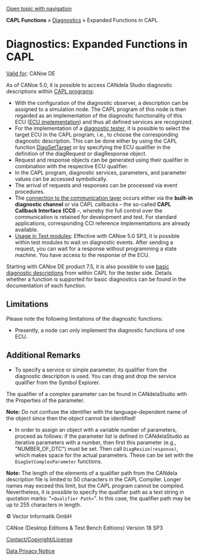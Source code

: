 [Open topic with navigation](../../../../CANoeDEFamily.htm#Topics/CAPLFunctions/Diagnostics/CAPLfunctionsDiagnosticsExpandedFunctions.md)

**CAPL Functions** » [Diagnostics](CAPLfunctionsDiagnosticsOverview.md) » Expanded Functions in CAPL

# Diagnostics: Expanded Functions in CAPL

[Valid for](../../Shared/FeatureAvailability.md): CANoe DE

As of CANoe 5.0, it is possible to access CANdela Studio diagnostic descriptions within [CAPL programs](CAPLfunctionsDiagnosticsOverview.md):

- With the configuration of the diagnostic observer, a description can be assigned to a simulation node. The CAPL program of this node is then regarded as an implementation of the diagnostic functionality of this ECU ([ECU implementation](CAPLfunctionsDiagnosticsECUImplementation.md)) and thus all defined services are recognized.
- For the implementation of a [diagnostic tester](CAPLfunctionsDiagnosticsTestImplementation.md), it is possible to select the target ECU in the CAPL program, i.e., to choose the corresponding diagnostic description. This can be done either by using the CAPL function [DiagSetTarget](Functions/CAPLfunctionDiagSetTarget.md) or by specifying the ECU qualifier in the definition of the diagRequest or diagResponse object.
- Request and response objects can be generated using their qualifier in combination with the respective ECU qualifier.
- In the CAPL program, diagnostic services, parameters, and parameter values can be accessed symbolically.
- The arrival of requests and responses can be processed via event procedures.
- The [connection to the communication layer](CAPLfunctionsDiagnosticsConnectionCommunicationLayer.md) occurs either via the **built-in diagnostic channel** or via CAPL callbacks – the so-called **CAPL Callback Interface (CCI)** –, whereby the full control over the communication is retained for development and test. For standard applications, corresponding CCI reference implementations are already available.
- [Usage in Test modules](CAPLfunctionsDiagnosticsUsingFunctionTestCase.md): Effective with CANoe 5.0 SP3, it is possible within test modules to wait on diagnostic events. After sending a request, you can wait for a response without programming a state machine. You have access to the response of the ECU.

Starting with CANoe DE product 7.5, it is also possible to use [basic diagnostic descriptions](../../CANoeCANalyzer/Diagnostics/BasicDiagnostics/BasicDiagnostics.md) from within CAPL for the tester side. Details whether a function is supported for basic diagnostics can be found in the documentation of each function.

## Limitations

Please note the following limitations of the diagnostic functions:

- Presently, a node can only implement the diagnostic functions of one ECU.

## Additional Remarks

- To specify a service or simple parameter, its qualifier from the diagnostic description is used. You can drag and drop the service qualifier from the Symbol Explorer.

The qualifier of a complex parameter can be found in CANdelaStudio with the Properties of the parameter.

**Note:** Do not confuse the identifier with the language-dependent name of the object since then the object cannot be identified!

- In order to assign an object with a variable number of parameters, proceed as follows: if the parameter list is defined in CANdelaStudio as iterative parameters with a number, then first this parameter (e.g., "NUMBER_OF_DTC") must be set. Then call `DiagResize(response)`, which makes space for the actual parameters. These can be set with the `DiagSetComplexParameter` functions.

**Note:** The length of the elements of a qualifier path from the CANdela description file is limited to 50 characters in the CAPL Compiler. Longer names may exceed this limit, but the CAPL program cannot be compiled. Nevertheless, it is possible to specify the qualifier path as a text string in quotation marks: "`<Qualifier Path>`". In this case, the qualifier path may be up to 255 characters in length.

© Vector Informatik GmbH

CANoe (Desktop Editions & Test Bench Editions) Version 18 SP3

[Contact/Copyright/License](../../Shared/ContactCopyrightLicense.md)

[Data Privacy Notice](https://www.vector.com/int/en/company/get-info/privacy-policy/)